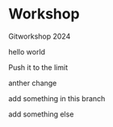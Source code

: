 # Workshop
Gitworkshop 2024

hello world

Push it to the limit

anther change

add something in this branch

add something else

